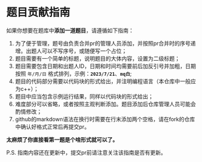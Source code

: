 # 题目贡献指南

如果你想要在题库中**添加一道题目**，请遵循如下指南：

1. 为了便于管理，题号由负责合并pr的管理人员添加，并按照pr合并时的序号递增。出题人可以不写序号，或随便写一个占位；
2. 题目需要有一个简单的标题，说明题目的大体内容，设置为二级标题；
3. 题目需要包含日期和出题人ID，日期和时间均需要前后加反引号并加粗，日期按照 `年/月/日` 格式排列，示例：**`2023/7/21`**、**`mq白`**;
4. 题目的代码部分需要以代码块的形式给出，并注明编程语言（本仓库中一般应为c++）；
5. 题目中应当包含示例运行结果，同样以代码块的形式给出；
6. 难度部分可以省略，或者按照主观判断添加。题目添加后仓库管理人员可能会酌情修改；
7. github的markdown语法在换行时需要在行末添加两个空格，请在fork的仓库中确认好格式正常后再提交pr。

**太麻烦了你直接看第一题是个啥形式就可以了。**

P.S. 指南内容还在更新中，提交pr前请注意关注该指南是否有更新。
